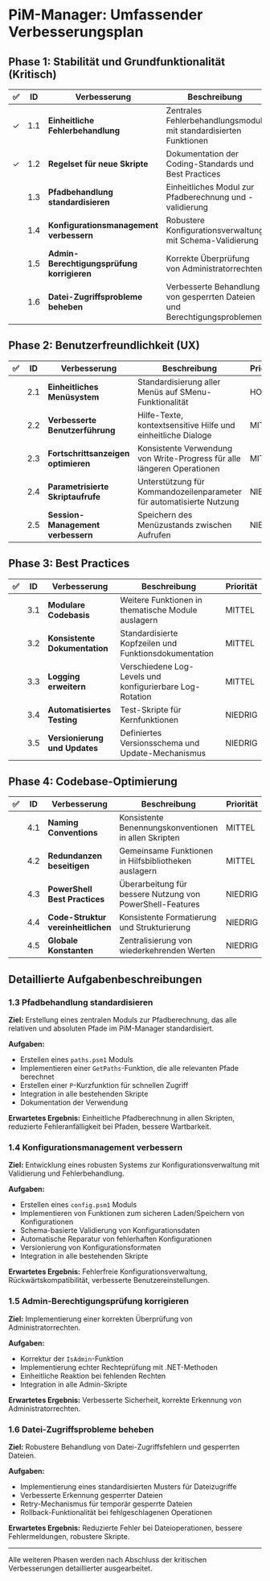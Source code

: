 # PiM-Manager: Umfassender Verbesserungsplan

## Phase 1: Stabilität und Grundfunktionalität (Kritisch)

| ✅ | ID | Verbesserung | Beschreibung | Priorität |
|---|---|-------------|-------------|-----------|
| ✓ | 1.1 | **Einheitliche Fehlerbehandlung** | Zentrales Fehlerbehandlungsmodul mit standardisierten Funktionen | HOCH |
| ✓ | 1.2 | **Regelset für neue Skripte** | Dokumentation der Coding-Standards und Best Practices | HOCH |
|   | 1.3 | **Pfadbehandlung standardisieren** | Einheitliches Modul zur Pfadberechnung und -validierung | HOCH |
|   | 1.4 | **Konfigurationsmanagement verbessern** | Robustere Konfigurationsverwaltung mit Schema-Validierung | HOCH |
|   | 1.5 | **Admin-Berechtigungsprüfung korrigieren** | Korrekte Überprüfung von Administratorrechten | MITTEL |
|   | 1.6 | **Datei-Zugriffsprobleme beheben** | Verbesserte Behandlung von gesperrten Dateien und Berechtigungsproblemen | MITTEL |

## Phase 2: Benutzerfreundlichkeit (UX)

| ✅ | ID | Verbesserung | Beschreibung | Priorität |
|---|---|-------------|-------------|-----------|
|   | 2.1 | **Einheitliches Menüsystem** | Standardisierung aller Menüs auf SMenu-Funktionalität | HOCH |
|   | 2.2 | **Verbesserte Benutzerführung** | Hilfe-Texte, kontextsensitive Hilfe und einheitliche Dialoge | MITTEL |
|   | 2.3 | **Fortschrittsanzeigen optimieren** | Konsistente Verwendung von Write-Progress für alle längeren Operationen | MITTEL |
|   | 2.4 | **Parametrisierte Skriptaufrufe** | Unterstützung für Kommandozeilenparameter für automatisierte Nutzung | NIEDRIG |
|   | 2.5 | **Session-Management verbessern** | Speichern des Menüzustands zwischen Aufrufen | NIEDRIG |

## Phase 3: Best Practices 

| ✅ | ID | Verbesserung | Beschreibung | Priorität |
|---|---|-------------|-------------|-----------|
|   | 3.1 | **Modulare Codebasis** | Weitere Funktionen in thematische Module auslagern | MITTEL |
|   | 3.2 | **Konsistente Dokumentation** | Standardisierte Kopfzeilen und Funktionsdokumentation | MITTEL |
|   | 3.3 | **Logging erweitern** | Verschiedene Log-Levels und konfigurierbare Log-Rotation | MITTEL |
|   | 3.4 | **Automatisiertes Testing** | Test-Skripte für Kernfunktionen | NIEDRIG |
|   | 3.5 | **Versionierung und Updates** | Definiertes Versionsschema und Update-Mechanismus | NIEDRIG |

## Phase 4: Codebase-Optimierung

| ✅ | ID | Verbesserung | Beschreibung | Priorität |
|---|---|-------------|-------------|-----------|
|   | 4.1 | **Naming Conventions** | Konsistente Benennungskonventionen in allen Skripten | MITTEL |
|   | 4.2 | **Redundanzen beseitigen** | Gemeinsame Funktionen in Hilfsbibliotheken auslagern | MITTEL |
|   | 4.3 | **PowerShell Best Practices** | Überarbeitung für bessere Nutzung von PowerShell-Features | NIEDRIG |
|   | 4.4 | **Code-Struktur vereinheitlichen** | Konsistente Formatierung und Strukturierung | NIEDRIG |
|   | 4.5 | **Globale Konstanten** | Zentralisierung von wiederkehrenden Werten | NIEDRIG |

## Detaillierte Aufgabenbeschreibungen

### 1.3 Pfadbehandlung standardisieren

**Ziel:** Erstellung eines zentralen Moduls zur Pfadberechnung, das alle relativen und absoluten Pfade im PiM-Manager standardisiert.

**Aufgaben:**
- Erstellen eines `paths.psm1` Moduls
- Implementieren einer `GetPaths`-Funktion, die alle relevanten Pfade berechnet
- Erstellen einer `P`-Kurzfunktion für schnellen Zugriff
- Integration in alle bestehenden Skripte
- Dokumentation der Verwendung

**Erwartetes Ergebnis:** Einheitliche Pfadberechnung in allen Skripten, reduzierte Fehleranfälligkeit bei Pfaden, bessere Wartbarkeit.

### 1.4 Konfigurationsmanagement verbessern

**Ziel:** Entwicklung eines robusten Systems zur Konfigurationsverwaltung mit Validierung und Fehlerbehandlung.

**Aufgaben:**
- Erstellen eines `config.psm1` Moduls
- Implementieren von Funktionen zum sicheren Laden/Speichern von Konfigurationen
- Schema-basierte Validierung von Konfigurationsdaten
- Automatische Reparatur von fehlerhaften Konfigurationen
- Versionierung von Konfigurationsformaten
- Integration in alle bestehenden Skripte

**Erwartetes Ergebnis:** Fehlerfreie Konfigurationsverwaltung, Rückwärtskompatibilität, verbesserte Benutzereinstellungen.

### 1.5 Admin-Berechtigungsprüfung korrigieren

**Ziel:** Implementierung einer korrekten Überprüfung von Administratorrechten.

**Aufgaben:**
- Korrektur der `IsAdmin`-Funktion
- Implementierung echter Rechteprüfung mit .NET-Methoden
- Einheitliche Reaktion bei fehlenden Rechten
- Integration in alle Admin-Skripte

**Erwartetes Ergebnis:** Verbesserte Sicherheit, korrekte Erkennung von Administratorrechten.

### 1.6 Datei-Zugriffsprobleme beheben

**Ziel:** Robustere Behandlung von Datei-Zugriffsfehlern und gesperrten Dateien.

**Aufgaben:**
- Implementierung eines standardisierten Musters für Dateizugriffe
- Verbesserte Erkennung gesperrter Dateien
- Retry-Mechanismus für temporär gesperrte Dateien
- Rollback-Funktionalität bei fehlgeschlagenen Operationen

**Erwartetes Ergebnis:** Reduzierte Fehler bei Dateioperationen, bessere Fehlermeldungen, robustere Skripte.

---

Alle weiteren Phasen werden nach Abschluss der kritischen Verbesserungen detaillierter ausgearbeitet.